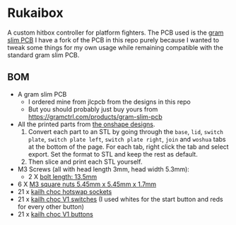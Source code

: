 # Rukaibox

A custom hitbox controller for platform fighters.
The PCB used is the [gram slim PCB](https://gramctrl.com/products/gram-slim-pcb)
I have a fork of the PCB in this repo purely because I wanted to tweak some things for my own usage while remaining compatible with the standard gram slim PCB.

## BOM

* A gram slim PCB
  * I ordered mine from jlcpcb from the designs in this repo
  * But you should probably just buy yours from <https://gramctrl.com/products/gram-slim-pcb>
* All the printed parts from [the onshape designs](https://cad.onshape.com/documents/f6e7916fda654a648d842c67/w/2435c624e0afcf5d47216714/e/d2b4fc9888a125d6f744d329?renderMode=0&uiState=6768f678e653c701cfa65dbe).
  1. Convert each part to an STL by going through the `base`, `lid`, `switch plate`, `switch plate left`, `switch plate right`, `join` and `woshua` tabs at the bottom of the page. For each tab, right click the tab and select export. Set the format to STL and keep the rest as default.
  2. Then slice and print each STL yourself.
* M3 Screws (all with head length 3mm, head width 5.3mm):
  * 2 X [bolt length: 13.5mm](https://www.aliexpress.com/item/32810872544.html)
* 6 X [M3 square nuts 5.45mm x 5.45mm x 1.7mm](https://www.aliexpress.com/item/1005001612157787.html)
* 21 x [kailh choc hotswap sockets](https://www.aliexpress.com/item/1005003575767699.html)
* 21 x [kailh choc V1 switches](https://www.aliexpress.com/item/1005005066585322.html) (I used whites for the start button and reds for every other button)
* 21 x [kailh choc V1 buttons](https://www.aliexpress.com/item/1005006902597750.html)
